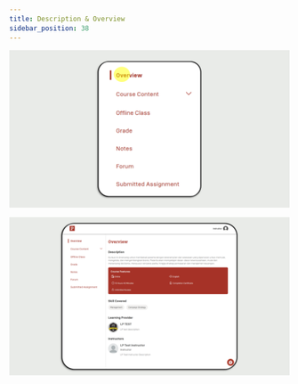 ```yaml
---
title: Description & Overview
sidebar_position: 38
---
```

![](/img/description-skills_ins-eng-1.png)

![](/img/description-skills_ins-eng-2.png)
